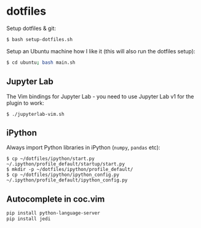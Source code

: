 # dotfiles

Setup dotfiles & git:

```bash
$ bash setup-dotfiles.sh
```

Setup an Ubuntu machine how I like it (this will also run the dotfiles setup):

```bash
$ cd ubuntu; bash main.sh
```

## Jupyter Lab

The Vim bindings for Jupyter Lab - you need to use Jupyter Lab v1 for the plugin to work:

```shell
$ ./jupyterlab-vim.sh
```

## iPython

Always import Python libraries in iPython (`numpy`, `pandas` etc):

```shell
$ cp ~/dotfiles/ipython/start.py ~/.ipython/profile_default/startup/start.py 
$ mkdir -p ~/dotfiles/ipython/profile_default/
$ cp ~/dotfiles/ipython/ipython_config.py ~/.ipython/profile_default/ipython_config.py
```

## Autocomplete in coc.vim

```sh
pip install python-language-server
pip install jedi
```
